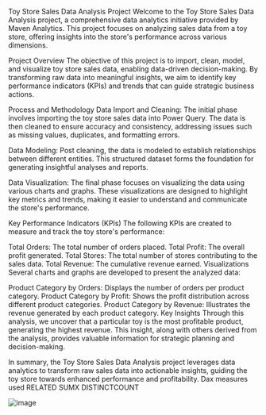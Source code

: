 Toy Store Sales Data Analysis Project
Welcome to the Toy Store Sales Data Analysis project, a comprehensive data analytics initiative provided by Maven Analytics. This project focuses on analyzing sales data from a toy store, offering insights into the store's performance across various dimensions.

Project Overview
The objective of this project is to import, clean, model, and visualize toy store sales data, enabling data-driven decision-making. By transforming raw data into meaningful insights, we aim to identify key performance indicators (KPIs) and trends that can guide strategic business actions.

Process and Methodology
Data Import and Cleaning:
The initial phase involves importing the toy store sales data into Power Query. The data is then cleaned to ensure accuracy and consistency, addressing issues such as missing values, duplicates, and formatting errors.

Data Modeling:
Post cleaning, the data is modeled to establish relationships between different entities. This structured dataset forms the foundation for generating insightful analyses and reports.

Data Visualization:
The final phase focuses on visualizing the data using various charts and graphs. These visualizations are designed to highlight key metrics and trends, making it easier to understand and communicate the store's performance.

Key Performance Indicators (KPIs)
The following KPIs are created to measure and track the toy store's performance:

Total Orders: The total number of orders placed.
Total Profit: The overall profit generated.
Total Stores: The total number of stores contributing to the sales data.
Total Revenue: The cumulative revenue earned.
Visualizations
Several charts and graphs are developed to present the analyzed data:

Product Category by Orders: Displays the number of orders per product category.
Product Category by Profit: Shows the profit distribution across different product categories.
Product Category by Revenue: Illustrates the revenue generated by each product category.
Key Insights
Through this analysis, we uncover that a particular toy is the most profitable product, generating the highest revenue. This insight, along with others derived from the analysis, provides valuable information for strategic planning and decision-making.

In summary, the Toy Store Sales Data Analysis project leverages data analytics to transform raw sales data into actionable insights, guiding the toy store towards enhanced performance and profitability.
Dax measures used 
RELATED
SUMX
DISTINCTCOUNT

![image](https://github.com/Subhosmita/Toy-store-sales-data-Analysis/assets/161363267/cf84ce1f-7980-4b95-9f89-75319fe552ad)



